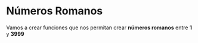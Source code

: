 # Números Romanos

Vamos a crear funciones que nos permitan crear **números romanos** entre **1** y **3999**
